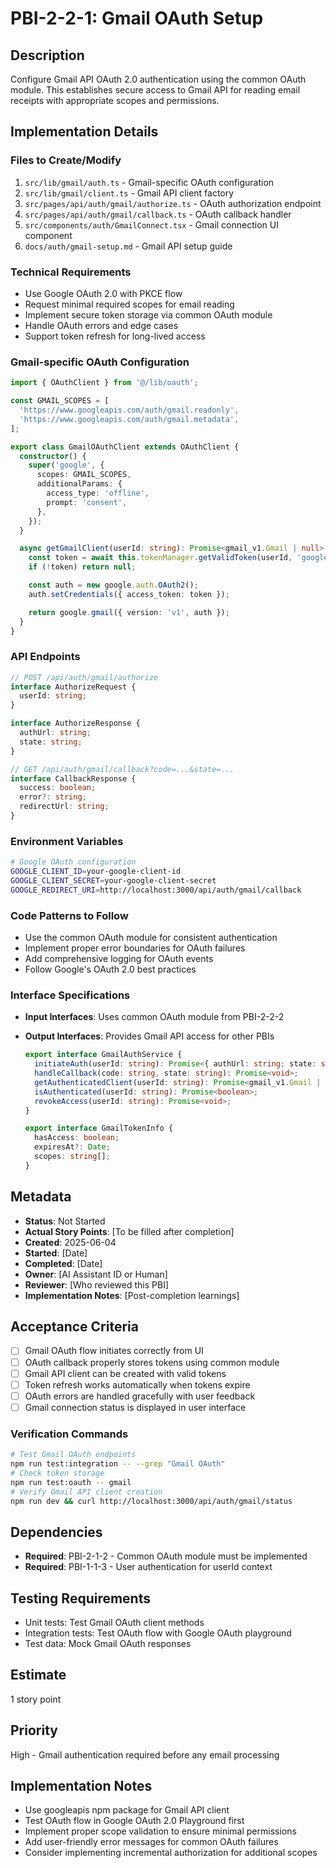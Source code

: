 # PBI-2-2-1: Gmail OAuth Setup

## Description

Configure Gmail API OAuth 2.0 authentication using the common OAuth module. This establishes secure access to Gmail API
for reading email receipts with appropriate scopes and permissions.

## Implementation Details

### Files to Create/Modify

1. `src/lib/gmail/auth.ts` - Gmail-specific OAuth configuration
2. `src/lib/gmail/client.ts` - Gmail API client factory
3. `src/pages/api/auth/gmail/authorize.ts` - OAuth authorization endpoint
4. `src/pages/api/auth/gmail/callback.ts` - OAuth callback handler
5. `src/components/auth/GmailConnect.tsx` - Gmail connection UI component
6. `docs/auth/gmail-setup.md` - Gmail API setup guide

### Technical Requirements

- Use Google OAuth 2.0 with PKCE flow
- Request minimal required scopes for email reading
- Implement secure token storage via common OAuth module
- Handle OAuth errors and edge cases
- Support token refresh for long-lived access

### Gmail-specific OAuth Configuration

```typescript
import { OAuthClient } from '@/lib/oauth';

const GMAIL_SCOPES = [
  'https://www.googleapis.com/auth/gmail.readonly',
  'https://www.googleapis.com/auth/gmail.metadata',
];

export class GmailOAuthClient extends OAuthClient {
  constructor() {
    super('google', {
      scopes: GMAIL_SCOPES,
      additionalParams: {
        access_type: 'offline',
        prompt: 'consent',
      },
    });
  }

  async getGmailClient(userId: string): Promise<gmail_v1.Gmail | null> {
    const token = await this.tokenManager.getValidToken(userId, 'google');
    if (!token) return null;

    const auth = new google.auth.OAuth2();
    auth.setCredentials({ access_token: token });

    return google.gmail({ version: 'v1', auth });
  }
}
```

### API Endpoints

```typescript
// POST /api/auth/gmail/authorize
interface AuthorizeRequest {
  userId: string;
}

interface AuthorizeResponse {
  authUrl: string;
  state: string;
}

// GET /api/auth/gmail/callback?code=...&state=...
interface CallbackResponse {
  success: boolean;
  error?: string;
  redirectUrl: string;
}
```

### Environment Variables

```bash
# Google OAuth configuration
GOOGLE_CLIENT_ID=your-google-client-id
GOOGLE_CLIENT_SECRET=your-google-client-secret
GOOGLE_REDIRECT_URI=http://localhost:3000/api/auth/gmail/callback
```

### Code Patterns to Follow

- Use the common OAuth module for consistent authentication
- Implement proper error boundaries for OAuth failures
- Add comprehensive logging for OAuth events
- Follow Google's OAuth 2.0 best practices

### Interface Specifications

- **Input Interfaces**: Uses common OAuth module from PBI-2-2-2
- **Output Interfaces**: Provides Gmail API access for other PBIs

  ```typescript
  export interface GmailAuthService {
    initiateAuth(userId: string): Promise<{ authUrl: string; state: string }>;
    handleCallback(code: string, state: string): Promise<void>;
    getAuthenticatedClient(userId: string): Promise<gmail_v1.Gmail | null>;
    isAuthenticated(userId: string): Promise<boolean>;
    revokeAccess(userId: string): Promise<void>;
  }

  export interface GmailTokenInfo {
    hasAccess: boolean;
    expiresAt?: Date;
    scopes: string[];
  }
  ```

## Metadata

- **Status**: Not Started
- **Actual Story Points**: [To be filled after completion]
- **Created**: 2025-06-04
- **Started**: [Date]
- **Completed**: [Date]
- **Owner**: [AI Assistant ID or Human]
- **Reviewer**: [Who reviewed this PBI]
- **Implementation Notes**: [Post-completion learnings]

## Acceptance Criteria

- [ ] Gmail OAuth flow initiates correctly from UI
- [ ] OAuth callback properly stores tokens using common module
- [ ] Gmail API client can be created with valid tokens
- [ ] Token refresh works automatically when tokens expire
- [ ] OAuth errors are handled gracefully with user feedback
- [ ] Gmail connection status is displayed in user interface

### Verification Commands

```bash
# Test Gmail OAuth endpoints
npm run test:integration -- --grep "Gmail OAuth"
# Check token storage
npm run test:oauth -- gmail
# Verify Gmail API client creation
npm run dev && curl http://localhost:3000/api/auth/gmail/status
```

## Dependencies

- **Required**: PBI-2-1-2 - Common OAuth module must be implemented
- **Required**: PBI-1-1-3 - User authentication for userId context

## Testing Requirements

- Unit tests: Test Gmail OAuth client methods
- Integration tests: Test OAuth flow with Google OAuth playground
- Test data: Mock Gmail OAuth responses

## Estimate

1 story point

## Priority

High - Gmail authentication required before any email processing

## Implementation Notes

- Use googleapis npm package for Gmail API client
- Test OAuth flow in Google OAuth 2.0 Playground first
- Implement proper scope validation to ensure minimal permissions
- Add user-friendly error messages for common OAuth failures
- Consider implementing incremental authorization for additional scopes
